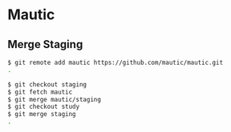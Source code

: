 # Mautic

## Merge Staging

~~~bash
$ git remote add mautic https://github.com/mautic/mautic.git
.
~~~

~~~bash
$ git checkout staging
$ git fetch mautic
$ git merge mautic/staging
$ git checkout study
$ git merge staging
.
~~~

